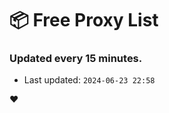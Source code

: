 # :package: Free Proxy List
### Updated every 15 minutes.

- Last updated: `2024-06-23 22:58`

:heart:
